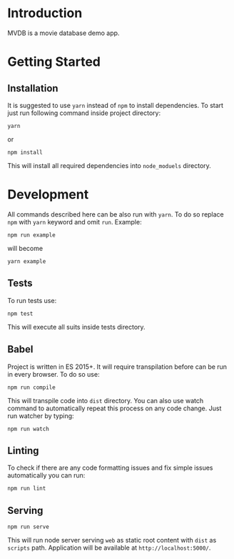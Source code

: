 # Introduction

MVDB is a movie database demo app.

# Getting Started

## Installation

It is suggested to use `yarn` instead of `npm` to install dependencies.
To start just run following command inside project directory:

```
yarn
```

or

```
npm install
```

This will install all required dependencies into `node_moduels`
directory.

# Development

All commands described here can be also run with `yarn`. To do so
replace `npm` with `yarn` keyword and omit `run`. Example:

```
npm run example
```

will become

```
yarn example
```

## Tests

To run tests use:

```
npm test
```

This will execute all suits inside tests directory.

## Babel

Project is written in ES 2015+. It will require transpilation before
can be run in every browser. To do so use:

```
npm run compile
```

This will transpile code into `dist` directory. You can also use watch
command to automatically repeat this process on any code change.
Just run watcher by typing:

```
npm run watch
```

## Linting

To check if there are any code formatting issues
and fix simple issues automatically you can run:

```
npm run lint
```

## Serving

```
npm run serve
```

This will run node server serving `web` as static root content
with `dist` as `scripts` path.
Application will be available at `http://localhost:5000/`.
